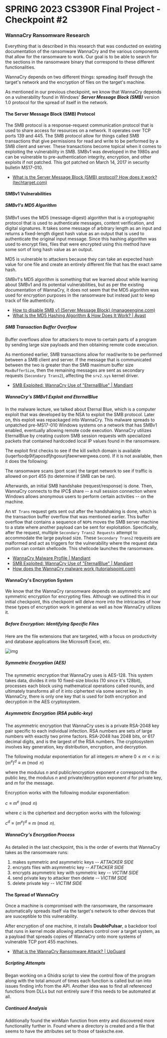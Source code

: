 # SPRING 2023 CS390R Final Project - Checkpoint #2

### WannaCry Ransomware Research
Everything that is described in this research that was conducted on existing documentation of the ransomware WannaCry and the various components that allow for the ransomware to work. Our goal is to be able to search for the sections in the ransomware binary that correspond to these different functionalities.

WannaCry depends on two different things: spreading itself through the target's network and the encryption of files on the target's machine. 

As mentioned in our previous checkpoint, we know that WannaCry depends on a vulnerability found in Windows' ***Server Message Block (SMB)*** version 1.0 protocol for the spread of itself in the network.

#### The Server Message Block (SMB) Protocol
The SMB protocol is a response-request communication protocol that is used to share access for resources on a network. It operates over TCP ports 139 and 445. The SMB protocol allow for things called SMB transactions that give permissions for read and write to be performed by a SMB client and server. These transactions become topical when it comes to exploiting the vulnerability in SMB. SMBv1 was developed in the 1980s and can be vulnerable to pre-authentication integrity, encryption, and other exploits if not patched. This got patched on March 14, 2017 in security bulletin MS17-010.
- [What is the Server Message Block (SMB) protocol? How does it work? (techtarget.com)](https://www.techtarget.com/searchnetworking/definition/Server-Message-Block-Protocol)

#### SMBv1 Vulnerabilities

##### SMBv1's MD5 Algorithm
SMBv1 uses the MD5 (message-digest) algorithm that is a cryptographic protocol that is used to authenticate messages, content verification, and digital signatures. It takes some message of arbitrary length as an input and returns a fixed-length digest hash value as an output that is used to authenticate the original input message. Since this hashing algorithm was used to encrypt files, files that were encrypted using this method have some sort of long hash value as an output.

MD5 is vulnerable to attackers because they can take an expected hash value for one file and create an entirely different file that has the exact same hash. 

SMBv1's MD5 algorithm is something that we learned about while learning about SMBv1 and its potential vulnerabilities, but as per the existing documentation of WannaCry, it does not seem that the MD5 algorithm was used for encryption purposes in the ransomware but instead just to keep track of file authenticity.
- [How to disable SMB v1 (Server Message Block) (manageengine.com)](https://www.manageengine.com/vulnerability-management/misconfiguration/legacy-protocols/how-to-disable-smb-v1.html)
- [What Is the MD5 Hashing Algorithm & How Does It Work? | Avast](https://www.avast.com/c-md5-hashing-algorithm#:~:text=Because%20a%20hacker%20can%20create,someone%20tampers%20with%20a%20file.)

##### SMB Transaction Buffer Overflow
Buffer overflows allow for attackers to move to certain parts of a program by sending large size payloads and then obtaining remote code execution.

As mentioned earlier, SMB transactions allow for read/write to be performed between a SMB client and server. If the message that is communicated between the two is greater than the SMB maximum buffer size `MaxBufferSize`, then the remaining messages are sent as secondary requests (`Secondary Trans2`), affecting the `srv2.sys` kernel driver. 
- [SMB Exploited: WannaCry Use of "EternalBlue" | Mandiant](https://www.mandiant.com/resources/blog/smb-exploited-wannacry-use-of-eternalblue)

##### WannaCry's SMBv1 Exploit and EternalBlue
In the malware lecture, we talked about Eternal Blue, which is a computer exploit that was developed by the NSA to exploit the SMB protocol. Later on, this exploit was repackaged into WannaCry. This malware spreads to unpatched pre-MS17-010 Windows systems on a network that has SMBv1 enabled, eventually allowing remote code execution. WannaCry utilizes EternalBlue by creating custom SMB session requests with specialized packets that contained hardcoded local IP values found in the ransomware.

The exploit first checks to see if the kill switch domain is available (iuqerfsodp9ifjaposdfjhgosurijfaewrwergwea.com). If it is not available, then it does the following:

The ransomware scans (port scan) the target network to see if traffic is allowed on port 455 (to determine if SMB can be ran).

Afterwards, an initial SMB handshake (request/response) is done. Then, WannaCry connects to the IPC$ share -- a null session connection where Windows allows anonymous users to perform certain activities -- on the machine. 

An `NT Trans` request gets sent out after the handshaking is done, which is the transaction buffer overflow that was mentioned earlier. This buffer overflow that contains a sequence of `NOP`s moves the SMB server machine to a state where another payload can be sent for exploitation. Specifically, after the request, multiple `Secondary Trans2 Requests` attempt to accommodate the large payload size. These `Secondary Trans2` requests are malformed and act as triggers for the vulnerability where the request data portion can contain shellcode. This shellcode launches the ransomware.
- [WannaCry Malware Profile | Mandiant](https://www.mandiant.com/resources/blog/wannacry-malware-profile)
- [SMB Exploited: WannaCry Use of "EternalBlue" | Mandiant](https://www.mandiant.com/resources/blog/smb-exploited-wannacry-use-of-eternalblue)
- [How does the WannaCry malware work (tutorialspoint.com)](https://www.tutorialspoint.com/how-does-the-wannacry-malware-work)
#### WannaCry's Encryption System
We know that the WannaCry ransomware depends on asymmetric and symmetric encryption for encrypting files. Although we outlined this in our initial checkpoint, this checkpoint will delve more into the intricacies of how these types of encryption work in general as well as how WannaCry utilizes it.

##### Before Encryption: Identifying Specific Files
Here are the file extensions that are targeted, with a focus on productivity and database applications like Microsoft Excel, etc.

![img](https://content.secureworks.com/-/media/Images/Insights/Resources/Threat%20Analysis/075%20WCry%20Ransomware%20Analysis/WCry_Ransomware_Analysis_6.ashx?la=en&modified=20170517222423&hash=BF3CE71530E02C3D49691EC8537B991C)

##### Symmetric Encryption (AES)
The symmetric encryption that WannaCry uses is AES-128. This system takes data, divides it into 10 fixed-size blocks (10 since it's 128bit), processes each block using mathematical operations called rounds, and ultimately transforms all of it into ciphertext via some secret key. In WannaCry, there is only one key that is used for both encryption and decryption in the AES cryptosystem.

##### Asymmetric Encryption (RSA public-key)
The asymmetric encryption that WannaCry uses is a private RSA-2048 key pair specific to each individual infection. RSA numbers are sets of large numbers with exactly two prime factors. RSA-2048 has 2048 bits, or 617 decimal digits, and is the largest of the RSA numbers. The cryptosystem involves key generation, key distribution, encryption, and decryption. 

The following modular exponentiation for all integers *m* where $0 \leq m < n$ is:  $\displaystyle (m^{e})^{d}\equiv m{\pmod {n}}$

where the modulus *n* and public/encryption exponent *e* correspond to the public key, the modulus *n* and private/decryption exponent *d* for private key, and *m* for the message. 

Encryption works with the following modular exponentiation:

$\displaystyle c\equiv m^{e}{\pmod {n}}$

where $c$ is the ciphertext and decryption works with the following:

$\displaystyle c^{d}\equiv (m^{e})^{d}\equiv m{\pmod {n}}$.

##### WannaCry's Encryption Process
As detailed in the last checkpoint, this is the order of events that WannaCry takes as the ransomware runs:
1. makes symmetric and asymmetric keys -- *ATTACKER SIDE*
2. encrypts files with asymmetric key -- *ATTACKER SIDE*
3. encrypts asymmetric key with symmetric key -- *VICTIM SIDE*
4. send private key to attacker then delete -- *VICTIM SIDE*
5. delete private key -- *VICTIM SIDE*

#### The Spread of WannaCry
Once a machine is compromised with the ransomware, the ransomware automatically spreads itself via the target's network to other devices that are susceptible to this vulnerability.

After encryption of one machine, it installs **DoublePulsar**, a backdoor tool that runs in kernel mode allowing attackers control over a target system, as a payload that spreads copies of WannaCry onto more systems of vulnerable TCP port 455 machines.
- [What is the WannaCry Ransomware Attack? | UpGuard](https://www.upguard.com/blog/wannacry)

##### Scripting Attempts
Began working on a Ghidra script to view the control flow of the program along with the total amount of times each function is called but ran into issues finding info from the API.
Another idea was to find all referenced functions from DLLs but not entirely sure if this needs to be automated at all.

##### Continued Analysis
Additionally found the winMain function from entry and discovered more functionality further in. Found where a directory is created and a file that seems to have the attributes set to those of tasksche.exe.

